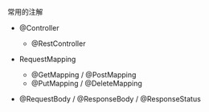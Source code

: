 常用的注解

- @Controller
  - @RestController

- RequestMapping
  - @GetMapping / @PostMapping
  - @PutMapping / @DeleteMapping

- @RequestBody / @ResponseBody / @ResponseStatus